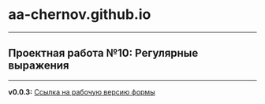 # aa-chernov.github.io
______________________

## Проектная работа №10: Регулярные выражения
______________________________________________

__v0.0.3:__ [Ссылка на рабочую версию формы](https://aa-chernov.github.io/validation/)


